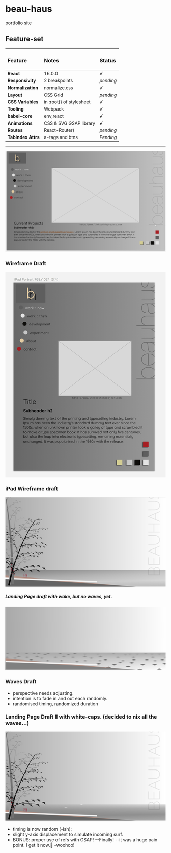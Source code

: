 # beau-haus
portfolio site

## Feature-set

|<h3>Feature</h3>|<h3>Notes</h3>|<h3>Status</h3>|
|:-----------|:-------|:-------|
|**React**|16.0.0|***√***|
|**Responsivity**|2 breakpoints|*pending*|
|**Normalization**|normalize.css|***√***|
|**Layout**|CSS Grid|*pending*|
|**CSS Variables**|in :root{} of stylesheet|***√***|
|**Tooling**|Webpack|***√***|
|**babel-core**|env,react|***√***|
|**Animations**|CSS & SVG GSAP library|***√***|
|**Routes**|React-Router)|*pending*|
|**TabIndex Attrs**|a-tags and btns|*Pending*|

-----------------
![Desktop Wireframe draft](./readmeImg/deskwiredraft.png "desktop wireframe draft") 

### Wireframe Draft

![iPad Wireframe draft](./readmeImg/ipadwiredraft.png "iPad wireframe draft")

### iPad Wireframe draft


![LandingPage Draft](./readmeImg/landingDraft1.png "Early landing page draft")

##### Landing Page draft with wake, but no waves, yet.

![waves Draft](./readmeImg/wavesDraft.png "Waves draft")

### Waves Draft
- perspective needs adjusting.
- intention is to fade in and out each randomly.
- randomised timing, randomized duration

### Landing Page Draft II with white-caps. (decided to nix all the waves...)

![waves DraftII](./readmeImg/draft2.jpg "Waves II draft")
- timing is now random (-ish);
- slight y-axis displacement to simulate incoming surf.
- BONUS: proper use of refs with GSAP!   --Finally! --it was a huge pain point. I get it now.🎉 -woohoo!
